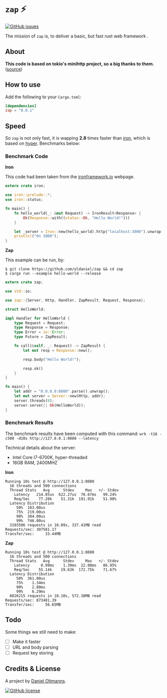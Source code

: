 # `zap` :zap:

[![GitHub issues](https://img.shields.io/github/issues/oldaniel/zap.svg)](https://github.com/oldaniel/zap/issues)

The mission of `zap` is, to deliver a basic, but fast rust web framework .

## About

**This code is based on tokio's minihttp project, so a big thanks to them.** ([source](https://github.com/tokio-rs/tokio-minihttp))

## How to use

Add the following to your `Cargo.toml`:
```toml
[dependencies]
zap = "0.0.1"
```

## Speed

So `zap` is not only fast, it is wapping **2.8** times faster than [iron](https://github.com/iron/iron), which is based on [hyper](https://github.com/hyperium/hyper). Benchmarks below:

### Benchmark Code

**Iron**

This code had been taken from the [ironframework.io](http://ironframework.io) webpage.

```rust
extern crate iron;

use iron::prelude::*;
use iron::status;

fn main() {
    fn hello_world(_: &mut Request) -> IronResult<Response> {
        Ok(Response::with((status::Ok, "Hello World!")))
    }

    let _server = Iron::new(hello_world).http("localhost:3000").unwrap();
    println!("On 3000");
}
```

**Zap**

This example can be run, by:

```
$ git clone https://github.com/oldaniel/zap && cd zap
$ cargo run --example hello-world --release
```

```rust
extern crate zap;

use std::io;

use zap::{Server, Http, Handler, ZapResult, Request, Response};

struct HelloWorld;

impl Handler for HelloWorld {
    type Request = Request;
    type Response = Response;
    type Error = io::Error;
    type Future = ZapResult;

    fn call(&self, _: Request) -> ZapResult {
        let mut resp = Response::new();

        resp.body("Hello World!");

        resp.ok()
    }
}

fn main() {
    let addr = "0.0.0.0:8080".parse().unwrap();
    let mut server = Server::new(Http, addr);
    server.threads(8);
    server.serve(|| Ok(HelloWorld));
}
```

### Benchmark Results

The benchmark results have been computed with this command: `wrk -t16 -c500 -d10s http://127.0.0.1:8080 --latency`

Technical details about the server:

- Intel Core I7-6700K, hyper-threaded
- 16GB RAM, 2400MHZ

**Iron**

```
Running 10s test @ http://127.0.0.1:8080
  16 threads and 500 connections
  Thread Stats   Avg      Stdev     Max   +/- Stdev
    Latency   214.85us  622.27us  78.67ms   99.24%
    Req/Sec    77.20k    51.31k  191.91k    51.98%
  Latency Distribution
     50%  183.00us
     75%  219.00us
     90%  304.00us
     99%  746.00us
  3103506 requests in 10.09s, 337.41MB read
Requests/sec: 307581.17
Transfer/sec:     33.44MB
```

**Zap**

```
Running 10s test @ http://127.0.0.1:8080
  16 threads and 500 connections
  Thread Stats   Avg      Stdev     Max   +/- Stdev
    Latency     0.99ms    1.39ms  22.08ms   86.95%
    Req/Sec    55.14k    19.63k  172.75k    71.67%
  Latency Distribution
     50%  361.00us
     75%    1.34ms
     90%    2.80ms
     99%    6.29ms
  8826215 requests in 10.10s, 572.38MB read
Requests/sec: 873481.39
Transfer/sec:     56.65MB
```

## Todo

Some things we still need to make:

- [ ] Make it faster
- [ ] URL and body parsing
- [ ] Request key storing

## Credits & License

A project by [Daniel Oltmanns](https://github.com/oldaniel).

[![GitHub license](https://img.shields.io/badge/license-MIT-blue.svg)](https://raw.githubusercontent.com/oltmannsdaniel/zap/master/LICENSE)
